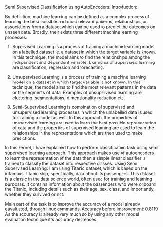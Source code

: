Semi Supervised Classification using AutoEncoders:
Introduction:

By definition, machine learning can be defined as a complex process of learning the best possible and most relevant patterns, relationships, or associations from a dataset which can be used to predict the outcomes on unseen data. Broadly, their exists three different machine learning processes:

1. Supervised Learning is a process of training a machine learning model on a labelled dataset ie. a dataset in which the target variable is known. In this technique, the model aims to find the relationships among the independent and dependent variable. Examples of supervised learning are classification, regression and forecasting. 

2. Unsupervised Learning is a process of training a machine learning model on a dataset in which target variable is not known. In this technique, the model aims to find the most relevant patterns in the data or the segments of data. Examples of unsupervised learning are clustering, segmentations, dimensionality reduction etc. 
3. Semi-Supervised Learning is combination of supervised and unsupervised learning processes in which the unlabelled data is used for training a model as well. In this approach, the properties of unspervised learning are used to learn the best possible representation of data and the properties of supervised learning are used to learn the relationships in the representations which are then used to make predictions.

In this kernel, I have explained how to perform classification task using semi supervised learning approach. This approach makes use of autoencoders to learn the representation of the data then a simple linear classifier is trained to classify the dataset into respective classes.
Using Semi Supervised Learning:
I am using Titanic dataset, which is based on the infamous Titanic ship, specifically, data about its passengers. This dataset is a classic in the data science world, often used for training and learning purposes. It contains information about the passengers who were onboard the Titanic, including details such as their age, sex, class, and importantly, whether they survived or not.

Main part of the task is to improve the accuracy of a model already eavaluated, through linux commands. 
Accuracy before improvement: 0.8119
As the accuracy is already very much so by using any other model evaluation technique it's accuracy decreases.
